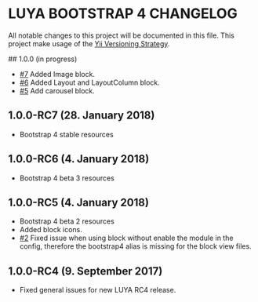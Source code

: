 # LUYA BOOTSTRAP 4 CHANGELOG

All notable changes to this project will be documented in this file. This project make usage of the [Yii Versioning Strategy](https://github.com/yiisoft/yii2/blob/master/docs/internals/versions.md).

## 1.0.0 (in progress)

+ [#7](https://github.com/luyadev/luya-bootstrap4/issues/7) Added Image block.
+ [#6](https://github.com/luyadev/luya-bootstrap4/issues/6) Added Layout and LayoutColumn block.
+ [#5](https://github.com/luyadev/luya-bootstrap4/issues/5) Add carousel block.

## 1.0.0-RC7 (28. January 2018)

+ Bootstrap 4 stable resources

## 1.0.0-RC6 (4. January 2018)

+ Bootstrap 4 beta 3 resources

## 1.0.0-RC5 (4. January 2018)

+ Bootstrap 4 beta 2 resources
+ Added block icons.
+ [#2](https://github.com/luyadev/luya-bootstrap4/issues/2) Fixed issue when using block without enable the module in the config, therefore the bootstrap4 alias is missing for the block view files.

## 1.0.0-RC4 (9. September 2017)

+ Fixed general issues for new LUYA RC4 release.
